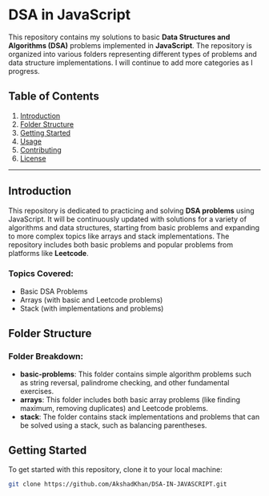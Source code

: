 # DSA in JavaScript

This repository contains my solutions to basic **Data Structures and Algorithms (DSA)** problems implemented in **JavaScript**. The repository is organized into various folders representing different types of problems and data structure implementations. I will continue to add more categories as I progress.

## Table of Contents

1. [Introduction](#introduction)
2. [Folder Structure](#folder-structure)
3. [Getting Started](#getting-started)
4. [Usage](#usage)
5. [Contributing](#contributing)
6. [License](#license)

---

## Introduction

This repository is dedicated to practicing and solving **DSA problems** using JavaScript. It will be continuously updated with solutions for a variety of algorithms and data structures, starting from basic problems and expanding to more complex topics like arrays and stack implementations. The repository includes both basic problems and popular problems from platforms like **Leetcode**.

### Topics Covered:
- Basic DSA Problems
- Arrays (with basic and Leetcode problems)
- Stack (with implementations and problems)

## Folder Structure

### Folder Breakdown:
- **basic-problems**: This folder contains simple algorithm problems such as string reversal, palindrome checking, and other fundamental exercises.
- **arrays**: This folder includes both basic array problems (like finding maximum, removing duplicates) and Leetcode problems.
- **stack**: The folder contains stack implementations and problems that can be solved using a stack, such as balancing parentheses.

## Getting Started

To get started with this repository, clone it to your local machine:

```bash
git clone https://github.com/AkshadKhan/DSA-IN-JAVASCRIPT.git
